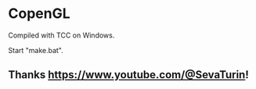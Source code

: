 # CopenGL

Compiled with TCC on Windows.

Start "make.bat".

## Thanks https://www.youtube.com/@SevaTurin!
